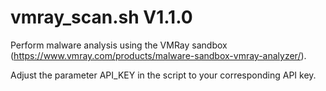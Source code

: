 vmray_scan.sh V1.1.0
====================

Perform malware analysis using the VMRay sandbox (https://www.vmray.com/products/malware-sandbox-vmray-analyzer/).

Adjust the parameter API_KEY in the script to your corresponding API key.
